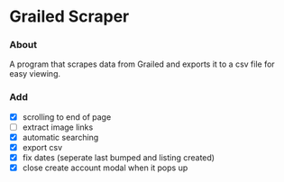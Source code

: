 # Grailed Scraper

### About
A program that scrapes data from Grailed and exports it to a csv file for easy viewing.

### Add
- [x] scrolling to end of page 
- [ ] extract image links 
- [x] automatic searching
- [x] export csv
- [x] fix dates (seperate last bumped and listing created)
- [x] close create account modal when it pops up
